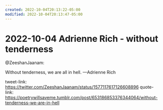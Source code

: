 ```yaml
---
created: 2022-10-04T20:13:22-05:00
modified: 2022-10-04T20:13:47-05:00
---
```


# 2022-10-04 Adrienne Rich - without tenderness

@ZeeshanJaanam: 

Without tenderness, we are all in hell.
    —Adrienne Rich

tweet-link: <https://twitter.com/ZeeshanJaanam/status/1577117617126608896>
quote-link: <https://poetrywillsaveme.tumblr.com/post/653186853376344064/without-tenderness-we-are-in-hell>

